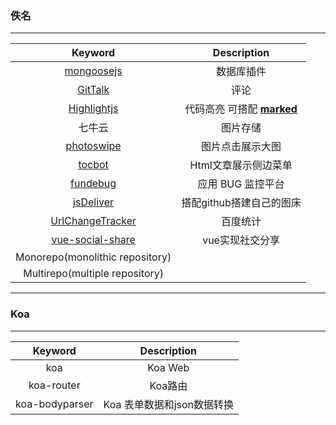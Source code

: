 ### 佚名

---

|                           Keyword                            |                         Description                          |
| :----------------------------------------------------------: | :----------------------------------------------------------: |
|   [mongoosejs](http://www.mongoosejs.net/docs/index.html)    |                          数据库插件                          |
|         [GitTalk](https://github.com/gitalk/gitalk)          |                             评论                             |
|           [Highlightjs](https://highlightjs.org/)            | 代码高亮 可搭配  [**marked** ](https://github.com/markedjs/marked) |
|                            七牛云                            |                           图片存储                           |
|            [photoswipe](https://photoswipe.com/)             |                       图片点击展示大图                       |
|         [tocbot](https://tscanlin.github.io/tocbot/)         |                     Html文章展示侧边菜单                     |
|            [fundebug](https://docs.fundebug.com/)            |                      应用 BUG 监控平台                       |
|            [jsDeliver](https://www.jsdelivr.com/)            |                   搭配github搭建自己的图床                   |
| [UrlChangeTracker](https://tongji.baidu.com/web/help/articleList?type=0&category=17) |                           百度统计                           |
| [vue-social-share](https://github.com/sinchang/vue-social-share) |                       vue实现社交分享                        |
|               Monorepo(monolithic repository)                |                                                              |
|                Multirepo(multiple repository)                |                                                              |



---

### Koa

---

|    Keyword     |        Description         |
| :------------: | :------------------------: |
|      koa       |          Koa Web           |
|   koa-router   |          Koa路由           |
| koa-bodyparser | Koa 表单数据和json数据转换 |

